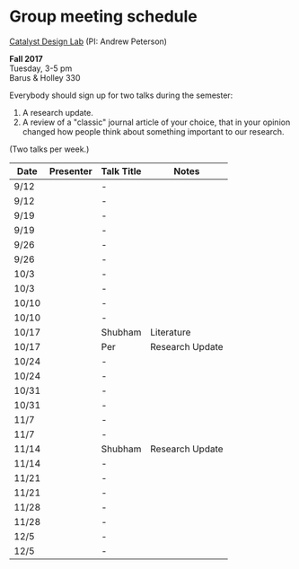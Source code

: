 # Group meeting schedule #
[Catalyst Design Lab](http://brown.edu/go/catalyst) (PI: Andrew Peterson)

**Fall 2017**  
Tuesday, 3-5 pm  
Barus & Holley 330

Everybody should sign up for two talks during the semester:

1. A research update.
2. A review of a "classic" journal article of your choice, that in your opinion changed how people think about something important to our research.

(Two talks per week.)


|   Date     |   Presenter   |   Talk Title                                              |   Notes   |
| ---------- | ------------- | --------------------------------------------------------- | --------- |
| 9/12  |        |   -            |  |
| 9/12  |        |   -            |  |
| 9/19  |        |   -            |  |
| 9/19  |        |   -            |  |
| 9/26  |        |   -            |  |
| 9/26  |        |   -            |  |
| 10/3  |        |   -            |  |
| 10/3  |        |   -            |  |
| 10/10  |        |   -            |  |
| 10/10  |        |   -            |  |
| 10/17  |        | Shubham             | Literature  |
| 10/17  |        |   Per            | Research Update |
| 10/24  |        |   -            |  |
| 10/24  |        |   -            |  |
| 10/31  |        |   -            |  |
| 10/31  |        |   -            |  |
| 11/7  |        |   -            |  |
| 11/7  |        |   -            |  |
| 11/14  |        |  Shubham           | Research Update  |
| 11/14  |        |   -            |  |
| 11/21  |        |   -            |  |
| 11/21  |        |   -            |  |
| 11/28  |        |   -            |  |
| 11/28  |        |   -            |  |
| 12/5  |        |   -            |  |
| 12/5  |        |   -            |  |
